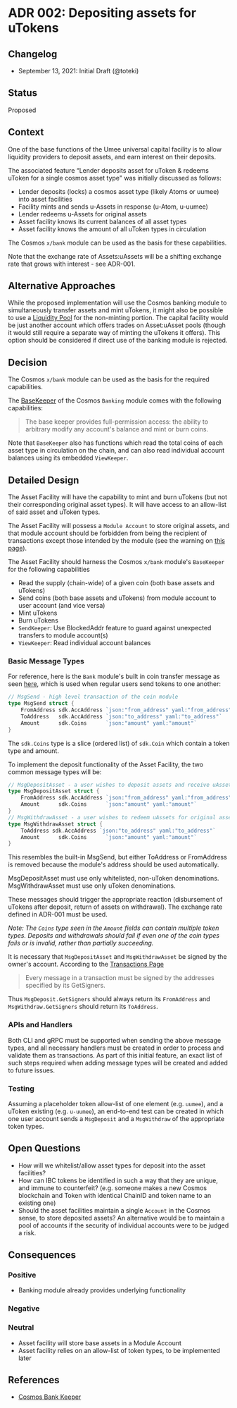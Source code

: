 # ADR 002: Depositing assets for uTokens

## Changelog

- September 13, 2021: Initial Draft (@toteki)

## Status

Proposed

## Context

One of the base functions of the Umee universal capital facility is to allow liquidity providers to deposit assets, and earn interest on their deposits.

The associated feature “Lender deposits asset for uToken & redeems uToken for a single cosmos asset type" was initially discussed as follows:
- Lender deposits (locks) a cosmos asset type (likely Atoms or uumee) into asset facilities
- Facility mints and sends u-Assets in response (u-Atom, u-uumee)
- Lender redeems u-Assets for original assets
- Asset facility knows its current balances of all asset types
- Asset facility knows the amount of all uToken types in circulation

The Cosmos `x/bank` module can be used as the basis for these capabilities.

Note that the exchange rate of Assets:uAssets will be a shifting exchange rate that grows with interest - see ADR-001.

## Alternative Approaches

While the proposed implementation will use the Cosmos banking module to simultaneously transfer assets and mint uTokens, it might also be possible to use a [Liquidity Pool](https://tutorials.cosmos.network/liquidity-module/) for the non-minting portion.
The capital facility would be just another account which offers trades on Asset:uAsset pools (though it would still require a separate way of minting the uTokens it offers). This option should be considered if direct use of the banking module is rejected.

## Decision

The Cosmos `x/bank` module can be used as the basis for the required capabilities.

The [BaseKeeper](https://github.com/cosmos/cosmos-sdk/blob/v0.44.0/x/bank/spec/02_keepers.md) of the Cosmos `Banking` module comes with the following capabilities:
> The base keeper provides full-permission access: the ability to arbitrary modify any account's balance and mint or burn coins.

Note that `BaseKeeper` also has functions which read the total coins of each asset type in circulation on the chain, and can also read individual account balances using its embedded `ViewKeeper`.

## Detailed Design

The Asset Facility will have the capability to mint and burn uTokens (but not their corresponding original asset types). It will have access to an allow-list of said asset and uToken types.

The Asset Facility will possess a `Module Account` to store original assets, and that module account should be forbidden from being the recipient of transactions except those intended by the module (see the warning on [this page](https://docs.cosmos.network/master/modules/bank/)).

The Asset Facility should harness the Cosmos `x/bank` module's `BaseKeeper` for the following capabilities

- Read the supply (chain-wide) of a given coin (both base assets and uTokens)
- Send coins (both base assets and uTokens) from module account to user account (and vice versa)
- Mint uTokens
- Burn uTokens
- `SendKeeper`: Use BlockedAddr feature to guard against unexpected transfers to module account(s)
- `ViewKeeper`: Read individual account balances

### Basic Message Types

For reference, here is the `Bank` module's built in coin transfer message as seen [here](https://docs.cosmos.network/v0.39/basics/app-anatomy.html), which is used when regular users send tokens to one another:
```go
// MsgSend - high level transaction of the coin module
type MsgSend struct {
	FromAddress sdk.AccAddress `json:"from_address" yaml:"from_address"`
	ToAddress   sdk.AccAddress `json:"to_address" yaml:"to_address"`
	Amount      sdk.Coins      `json:"amount" yaml:"amount"`
}
```
The `sdk.Coins` type is a slice (ordered list) of `sdk.Coin` which contain a token type and amount.

To implement the deposit functionality of the Asset Facility, the two common message types will be:
```go
// MsgDepositAsset - a user wishes to deposit assets and receive uAssets
type MsgDepositAsset struct {
	FromAddress sdk.AccAddress `json:"from_address" yaml:"from_address"`
	Amount      sdk.Coins      `json:"amount" yaml:"amount"`
}
// MsgWithdrawAsset - a user wishes to redeem uAssets for original assets
type MsgWithdrawAsset struct {
	ToAddress sdk.AccAddress `json:"to_address" yaml:"to_address"`
	Amount      sdk.Coins      `json:"amount" yaml:"amount"`
}
```
This resembles the built-in MsgSend, but either ToAddress or FromAddress is removed because the module's address should be used automatically.

MsgDepositAsset must use only whitelisted, non-uToken denominations. MsgWithdrawAsset must use only uToken denominations.

These messages should trigger the appropriate reaction (disbursement of uTokens after deposit, return of assets on withdrawal). The exchange rate defined in ADR-001 must be used.

_Note: The `Coins` type seen in the `Amount` fields can contain multiple token types. Deposits and withdrawals should fail if even one of the coin types fails or is invalid, rather than partially succeeding._

It is necessary that `MsgDepositAsset` and `MsgWithdrawAsset` be signed by the owner's account. According to the [Transactions Page](https://docs.cosmos.network/master/core/transactions.html)
>Every message in a transaction must be signed by the addresses specified by its GetSigners.

Thus `MsgDeposit.GetSigners` should always return its `FromAddress` and `MsgWithdraw.GetSigners` should return its `ToAddress`.

### APIs and Handlers
Both CLI and gRPC must be supported when sending the above message types, and all necessary handlers must be created in order to process and validate them as transactions. As part of this initial feature, an exact list of such steps required when adding message types will be created and added to future issues.

### Testing

Assuming a placeholder token allow-list of one element (e.g. `uumee`), and a uToken existing (e.g. `u-uumee`), an end-to-end test can be created in which one user account sends a `MsgDeposit` and a `MsgWithdraw` of the appropriate token types.

## Open Questions
- How will we whitelist/allow asset types for deposit into the asset facilities?
- How can IBC tokens be identified in such a way that they are unique, and immune to counterfeit? (e.g. someone makes a new Cosmos blockchain and Token with identical ChainID and token name to an existing one)
- Should the asset facilities maintain a single `Account` in the Cosmos sense, to store deposited assets? An alternative would be to maintain a pool of accounts if the security of individual accounts were to be judged a risk.

## Consequences

### Positive
- Banking module already provides underlying functionality

### Negative

### Neutral
- Asset facility will store base assets in a Module Account
- Asset facility relies on an allow-list of token types, to be implemented later

## References

- [Cosmos Bank Keeper](https://github.com/cosmos/cosmos-sdk/blob/v0.44.0/x/bank/spec/02_keepers.md)

